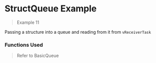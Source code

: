 # StructQueue Example

> Example 11

Passing a structure into a queue and reading from it from `vReceiverTask`


### Functions Used

> Refer to BasicQueue
